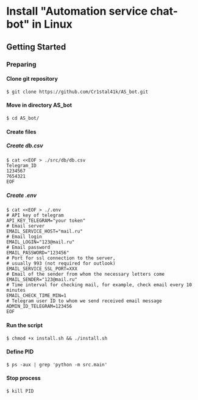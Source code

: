 # Install "Automation service chat-bot" in Linux

## Getting Started

### Preparing

#### Clone git repository

```shell
$ git clone https://github.com/Cr1stal41k/AS_bot.git
```
#### Move in directory AS_bot

```shell
$ cd AS_bot/
```
#### Create files

##### Create db.csv

```shell
$ cat <<EOF > ./src/db/db.csv
Telegram_ID
1234567
7654321
EOF
```
##### Create .env

```shell
$ cat <<EOF > ./.env
# API key of telegram
API_KEY_TELEGRAM="your token"
# Email server
EMAIL_SERVICE_HOST="mail.ru"
# Email login
EMAIL_LOGIN="123@mail.ru"
# Email password
EMAIL_PASSWORD="123456"
# Port for ssl connection to the server,
# usually 993 (not required for outlook)
EMAIL_SERVICE_SSL_PORT=XXX
# Email of the sender from whom the necessary letters come
EMAIL_SENDER="123@mail.ru"
# Time interval for checking mail, for example, check email every 10 minutes
EMAIL_CHECK_TIME_MIN=1
# Telegram user ID to whom we send received email message
ADMIN_ID_TELEGRAM=123456
EOF
```
#### Run the script

```shell
$ chmod +x install.sh && ./install.sh
```
#### Define PID

```shell
$ ps -aux | grep 'python -m src.main'
```
#### Stop process

```shell
$ kill PID
```
